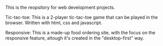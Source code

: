 This is the reopsitory for web development projects.

Tic-tac-toe: This is a 2-player tic-tac-toe game that can be played in the browser. Written with html, css and javascript.

Responsive: This is a made-up food ordering site, with the focus on the responsive feature, altough it's created in the "desktop-first" way.
